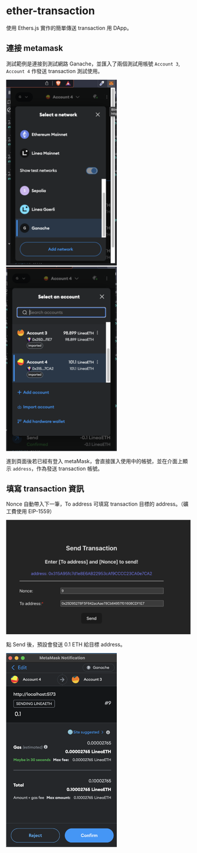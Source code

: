 # ether-transaction

使用 Ethers.js 實作的簡單傳送 transaction 用 DApp。

## 連接 metamask

測試範例是連接到測試網路 Ganache，並匯入了兩個測試用帳號 `Account 3`, `Account 4` 作發送 transaction 測試使用。

<img src="imgs/readme04.png" width="300">
<img src="imgs/readme03.png" width="300">

進到頁面後若已經有登入 metaMask，會直接匯入使用中的帳號，並在介面上顯示 `address`，作為發送 transaction 帳號。

## 填寫 transaction 資訊

Nonce 自動帶入下一筆，To address 可填寫 transaction 目標的 address。（礦工費使用 EIP-1559）

<img src="imgs/readme02.png" width="500">

點 Send 後，預設會發送 0.1 ETH 給目標 address。

<img src="imgs/readme01.png" width="300">
